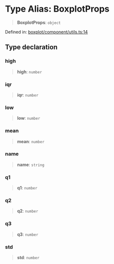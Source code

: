 # Type Alias: BoxplotProps

> **BoxplotProps**: `object`

Defined in: [boxplot/component/utils.ts:14](https://github.com/GeoDaCenter/openassistant/blob/a1f850931f3d8289e0a4c297ef4b317a2f84235b/packages/echarts/src/boxplot/component/utils.ts#L14)

## Type declaration

### high

> **high**: `number`

### iqr

> **iqr**: `number`

### low

> **low**: `number`

### mean

> **mean**: `number`

### name

> **name**: `string`

### q1

> **q1**: `number`

### q2

> **q2**: `number`

### q3

> **q3**: `number`

### std

> **std**: `number`
